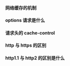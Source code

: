 <!--
 * @Author: DESKTOP-HMVTUKK\Administrator cssor@foxmail.com
 * @Date: 2024-05-05 11:17:27
 * @LastEditors: DESKTOP-HMVTUKK\Administrator cssor@foxmail.com
 * @LastEditTime: 2024-05-05 14:40:50
 * @FilePath: \other\net\index.md
 * @Description: 这是默认设置,请设置`customMade`, 打开koroFileHeader查看配置 进行设置: https://github.com/OBKoro1/koro1FileHeader/wiki/%E9%85%8D%E7%BD%AE
-->

#### 网络缓存的机制

#### options 请求是什么

#### 请求头的 cache-control

#### http 与 https 的区别

#### http1.1 与 http2 的区别是什么
